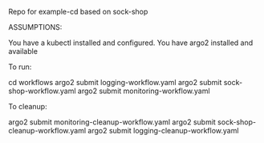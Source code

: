 Repo for example-cd based on sock-shop

ASSUMPTIONS:

You have a kubectl installed and configured. You have argo2 installed and available

To run:

cd workflows
argo2 submit logging-workflow.yaml
argo2 submit sock-shop-workflow.yaml
argo2 submit monitoring-workflow.yaml

To cleanup:

argo2 submit monitoring-cleanup-workflow.yaml
argo2 submit sock-shop-cleanup-workflow.yaml
argo2 submit logging-cleanup-workflow.yaml

